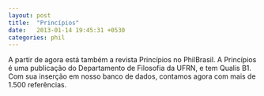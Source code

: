 ```yaml
---
layout: post
title:  "Princípios"
date:   2013-01-14 19:45:31 +0530
categories: phil
---
```

A partir de agora está também a revista Princípios no PhilBrasil. A Princípios é uma publicação do Departamento de Filosofia da UFRN, e tem Qualis B1. Com sua inserção em nosso banco de dados, contamos agora com mais de 1.500 referências.